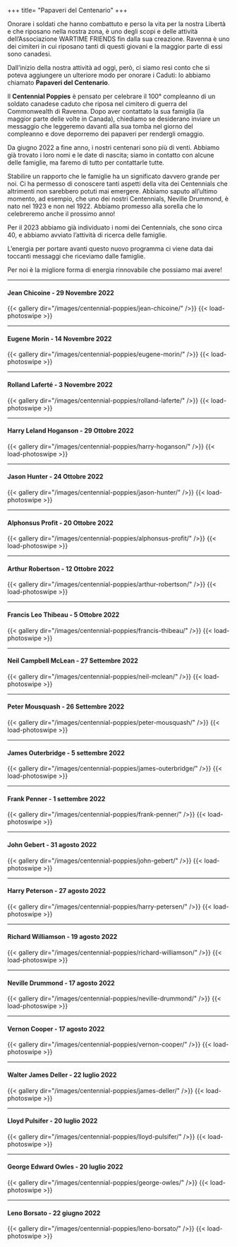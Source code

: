 +++
title= "Papaveri del Centenario"
+++

Onorare i soldati che hanno combattuto e perso la vita per la nostra Libertà e che riposano nella nostra zona, è uno degli scopi e delle attività dell’Associazione WARTIME FRIENDS fin dalla sua creazione. Ravenna è uno dei cimiteri in cui riposano tanti di questi giovani e la maggior parte di essi sono canadesi.

Dall’inizio della nostra attività ad oggi, però, ci siamo resi conto che si poteva aggiungere un ulteriore modo per onorare i Caduti: lo abbiamo chiamato **Papaveri del Centenario**.

Il **Centennial Poppies** è pensato per celebrare il 100° compleanno di un soldato canadese caduto che riposa nel cimitero di guerra del Commonwealth di Ravenna. 
Dopo aver contattato la sua famiglia (la maggior parte delle volte in Canada), chiediamo se desiderano inviare un messaggio che leggeremo davanti alla sua tomba nel giorno del compleanno e dove deporremo dei papaveri per rendergli omaggio.

Da giugno 2022 a fine anno, i nostri centenari sono più di venti. Abbiamo già trovato i loro nomi e le date di nascita; siamo in contatto con alcune delle famiglie, ma faremo di tutto per contattarle tutte.

Stabilire un rapporto che le famiglie ha un significato davvero grande per noi. Ci ha permesso di conoscere tanti aspetti della vita dei Centennials che altrimenti non sarebbero potuti mai emergere. Abbiamo saputo all’ultimo momento, ad esempio, che uno dei nostri Centennials, Neville Drummond, è nato nel 1923 e non nel 1922. Abbiamo promesso alla sorella che lo celebreremo anche il prossimo anno!

Per il 2023 abbiamo già individuato i nomi dei Centennials, che sono circa 40, e abbiamo avviato l’attività di ricerca delle famiglie.

L’energia per portare avanti questo nuovo programma ci viene data dai toccanti messaggi che riceviamo dalle famiglie.

Per noi è la migliore forma di energia rinnovabile che possiamo mai avere! 

<!-- ----------------------- -->

<hr>

#### Jean **Chicoine** - 29 Novembre 2022

{{< gallery dir="/images/centennial-poppies/jean-chicoine/" />}} {{< load-photoswipe >}}

<hr>

#### Eugene **Morin** - 14 Novembre 2022

{{< gallery dir="/images/centennial-poppies/eugene-morin/" />}} {{< load-photoswipe >}}

<hr>

#### Rolland **Laferté**  - 3 Novembre 2022

{{< gallery dir="/images/centennial-poppies/rolland-laferte/" />}} {{< load-photoswipe >}}

<hr>

#### Harry Leland **Hoganson** - 29 Ottobre 2022

{{< gallery dir="/images/centennial-poppies/harry-hoganson/" />}} {{< load-photoswipe >}}

<hr>

#### Jason **Hunter** - 24 Ottobre 2022

{{< gallery dir="/images/centennial-poppies/jason-hunter/" />}} {{< load-photoswipe >}}

<hr>

#### Alphonsus **Profit** - 20 Ottobre 2022

{{< gallery dir="/images/centennial-poppies/alphonsus-profit/" />}} {{< load-photoswipe >}}

<hr>

#### Arthur **Robertson** - 12 Ottobre 2022

{{< gallery dir="/images/centennial-poppies/arthur-robertson/" />}} {{< load-photoswipe >}}

<hr>

#### Francis Leo **Thibeau** - 5 Ottobre 2022

{{< gallery dir="/images/centennial-poppies/francis-thibeau/" />}} {{< load-photoswipe >}}

<hr>

#### Neil Campbell **McLean** - 27 Settembre 2022

{{< gallery dir="/images/centennial-poppies/neil-mclean/" />}} {{< load-photoswipe >}}

<hr>

#### Peter **Mousquash** - 26 Settembre 2022

{{< gallery dir="/images/centennial-poppies/peter-mousquash/" />}} {{< load-photoswipe >}}

<hr>

#### James **Outerbridge** - 5 settembre 2022

{{< gallery dir="/images/centennial-poppies/james-outerbridge/" />}} {{< load-photoswipe >}}

<hr>

#### Frank **Penner** - 1 settembre 2022

{{< gallery dir="/images/centennial-poppies/frank-penner/" />}} {{< load-photoswipe >}}

<hr>

#### John **Gebert** - 31 agosto 2022

{{< gallery dir="/images/centennial-poppies/john-gebert/" />}} {{< load-photoswipe >}}

<hr>

#### Harry **Peterson** - 27 agosto 2022

{{< gallery dir="/images/centennial-poppies/harry-petersen/" />}} {{< load-photoswipe >}}

<hr>

#### Richard **Williamson** - 19 agosto 2022

{{< gallery dir="/images/centennial-poppies/richard-williamson/" />}} {{< load-photoswipe >}}

<hr>

#### Neville **Drummond** - 17 agosto 2022

{{< gallery dir="/images/centennial-poppies/neville-drummond/" />}} {{< load-photoswipe >}}

<hr>

#### Vernon **Cooper** - 17 agosto 2022

{{< gallery dir="/images/centennial-poppies/vernon-cooper/" />}} {{< load-photoswipe >}}

<hr>

#### Walter James **Deller** - 22 luglio 2022

{{< gallery dir="/images/centennial-poppies/james-deller/" />}} {{< load-photoswipe >}}

<hr>

#### Lloyd **Pulsifer** - 20 luglio 2022

{{< gallery dir="/images/centennial-poppies/lloyd-pulsifer/" />}} {{< load-photoswipe >}}

<hr>

#### George Edward **Owles** - 20 luglio 2022

{{< gallery dir="/images/centennial-poppies/george-owles/" />}} {{< load-photoswipe >}}

<hr>

#### Leno **Borsato** - 22 giugno 2022

{{< gallery dir="/images/centennial-poppies/leno-borsato/" />}} {{< load-photoswipe >}}
